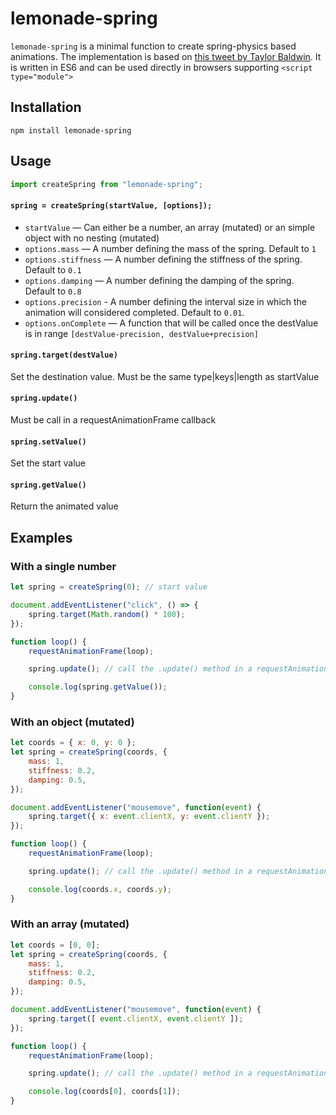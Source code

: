# lemonade-spring
`lemonade-spring` is a minimal function to create spring-physics based animations. The implementation is based on [this tweet by Taylor Baldwin](https://twitter.com/taylorbaldwin/status/1162407390492405762).
It is written in ES6 and can be used directly in browsers supporting `<script type="module">`

## Installation

```
npm install lemonade-spring
```

## Usage

```js
import createSpring from "lemonade-spring";
```

#### `spring = createSpring(startValue, [options]);`

- `startValue` — Can either be a number, an array (mutated) or an simple object with no nesting (mutated)
- `options.mass` — A number defining the mass of the spring. Default to `1`
- `options.stiffness` — A number defining the stiffness of the spring. Default to `0.1`
- `options.damping` — A number defining the damping of the spring. Default to `0.8`
- `options.precision` - A number defining the interval size in which the animation will considered completed. Default to `0.01`.
- `options.onComplete` — A function that will be called once the destValue is in range `[destValue-precision, destValue+precision]`

#### `spring.target(destValue)`
Set the destination value. Must be the same type|keys|length as startValue
#### `spring.update()`
Must be call in a requestAnimationFrame callback
#### `spring.setValue()`
Set the start value
#### `spring.getValue()`
Return the animated value

## Examples

### With a single number
```js
let spring = createSpring(0); // start value

document.addEventListener("click", () => {
    spring.target(Math.random() * 100);
});

function loop() {
    requestAnimationFrame(loop);

    spring.update(); // call the .update() method in a requestAnimationFrame callback

    console.log(spring.getValue());
}
```

### With an object (mutated)
```js
let coords = { x: 0, y: 0 };
let spring = createSpring(coords, {
    mass: 1,
    stiffness: 0.2,
    damping: 0.5,
});

document.addEventListener("mousemove", function(event) {
    spring.target({ x: event.clientX, y: event.clientY });
});

function loop() {
    requestAnimationFrame(loop);

    spring.update(); // call the .update() method in a requestAnimationFrame callback

    console.log(coords.x, coords.y);
}
```

### With an array (mutated)
```js
let coords = [0, 0];
let spring = createSpring(coords, {
    mass: 1,
    stiffness: 0.2,
    damping: 0.5,
});

document.addEventListener("mousemove", function(event) {
    spring.target([ event.clientX, event.clientY ]);
});

function loop() {
    requestAnimationFrame(loop);

    spring.update(); // call the .update() method in a requestAnimationFrame callback

    console.log(coords[0], coords[1]);
}
```

